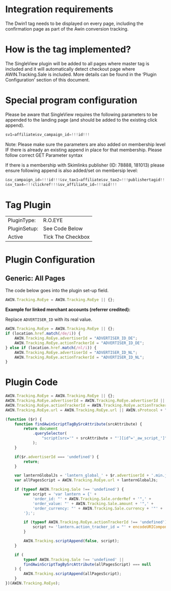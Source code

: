 # Integration requirements

The Dwin1 tag needs to be displayed on every page, including the
confirmation page as part of the Awin conversion tracking.

# How is the tag implemented?

The SingleView plugin will be added to all pages where master tag is
included and it will automatically detect checkout page where
AWIN.Tracking.Sale is included. More details can be found in the ‘Plugin
Configuration’ section of this document.

# Special program configuration

Please be aware that SingleView requires the following parameters to be
appended to the landing page (and should be added to the existing click
append).


``` javascript
sv1=affiliate&sv_campaign_id=!!!id!!!
```


Note: Please make sure the parameters are also added on membership level
IF there is already an existing append in place for that membership.
Please follow correct GET Parameter syntax

If there is a membership with Skimlinks publisher (ID: 78888, 181013)
please ensure following append is also added/set on membersip level:


``` javascript
&sv_campaign_id=!!!id!!!&sv_tax1=affiliate&sv_tax2=!!!publishertagid!!!&sv_tax3=!!!companyname!!!
&sv_tax4=!!!clickref!!!&sv_affiliate_id=!!!aid!!!
```


# Tag Plugin

|              |                   |
|--------------|-------------------|
| PluginType:  | R.O.EYE           |
| PluginSetup: | See Code Below    |
| Active       | Tick The Checkbox |

# Plugin Configuration

## Generic: All Pages

The code below goes into the plugin set-up field.


``` javascript
AWIN.Tracking.RoEye = AWIN.Tracking.RoEye || {};
```



**Example for linked merchant accounts (referrer credited):**

Replace `ADVERTISER_ID` with its real value.


``` javascript
AWIN.Tracking.RoEye = AWIN.Tracking.RoEye || {};
if (location.href.match(/de/i)) {
    AWIN.Tracking.RoEye.advertiserId = "ADVERTISER_ID_DE";
    AWIN.Tracking.RoEye.actionTrackerId = "ADVERTISER_ID_DE";
} else if (location.href.match(/nl/i)) {
    AWIN.Tracking.RoEye.advertiserId = "ADVERTISER_ID_NL";
    AWIN.Tracking.RoEye.actionTrackerId = "ADVERTISER_ID_NL";
}
```




# Plugin Code


``` javascript
AWIN.Tracking.RoEye = AWIN.Tracking.RoEye || {};
AWIN.Tracking.RoEye.advertiserId = AWIN.Tracking.RoEye.advertiserId || AWIN.Tracking.iMerchantId;
AWIN.Tracking.RoEye.actionTrackerId = AWIN.Tracking.RoEye.actionTrackerId || AWIN.Tracking.iMerchantId;
AWIN.Tracking.RoEye.url = AWIN.Tracking.RoEye.url || AWIN.sProtocol + "lantern.roeyecdn.com/";

(function ($r) {
    function findAwinScriptTagBySrcAttribute(srcAttribute) {
        return document
            .querySelector(
                "script[src='" + srcAttribute + "'][id^='_aw_script_']"
            );
    }

    if($r.advertiserId === 'undefined') {
        return;
    }

    var lanternGlobalJs = 'lantern_global_' + $r.advertiserId + '.min.js';
    var allPagesScript = AWIN.Tracking.RoEye.url + lanternGlobalJs;

    if (typeof AWIN.Tracking.Sale !== 'undefined') {
        var script = 'var lantern = {' +
            'order_id: "' + AWIN.Tracking.Sale.orderRef + '",' +
            'order_value: "' + AWIN.Tracking.Sale.amount + '",' +
            'order_currency: "' + AWIN.Tracking.Sale.currency + '"' +
        '};';

        if (typeof AWIN.Tracking.RoEye.actionTrackerId !== 'undefined') {
            script += 'lantern.action_tracker_id = "' + encodeURIComponent(AWIN.Tracking.RoEye.actionTrackerId) + '";';
        }

        AWIN.Tracking.scriptAppend(false, script);
    }

    if (
        typeof AWIN.Tracking.Sale !== 'undefined' ||
        findAwinScriptTagBySrcAttribute(allPagesScript) === null
    ) {
        AWIN.Tracking.scriptAppend(allPagesScript);
    }
})(AWIN.Tracking.RoEye);
```

